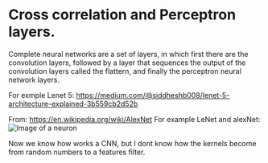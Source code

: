 # Cross correlation and Perceptron layers.

Complete neural networks are a set of layers, in which first there are the convolution layers, followed by a layer that sequences the output of the convolution layers called the flattern, and finally the perceptron neural network layers.

For exmple Lenet 5:
https://medium.com/@siddheshb008/lenet-5-architecture-explained-3b559cb2d52b

From: https://en.wikipedia.org/wiki/AlexNet
For example LeNet and alexNet:
<img src="https://upload.wikimedia.org/wikipedia/commons/thumb/c/cc/Comparison_image_neural_networks.svg/480px-Comparison_image_neural_networks.svg.png" alt="Image of a neuron"/>

Now we know how works a CNN, but I dont know how the kernels become from random numbers to a features filter.

